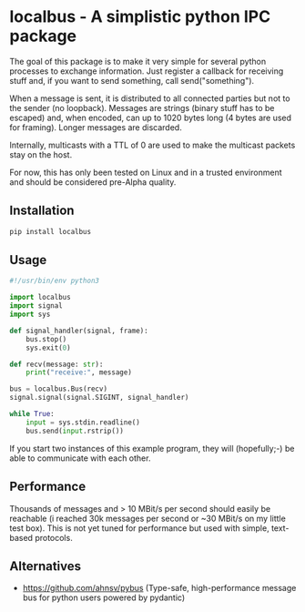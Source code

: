 # localbus - A simplistic python IPC package

The goal of this package is to make it very simple for several python processes to exchange information. Just register a callback for receiving stuff and, if you want to send something, call send("something").

When a message is sent, it is distributed to all connected parties but not to the sender (no loopback). Messages are strings (binary stuff has to be escaped) and, when encoded, can up to 1020 bytes long (4 bytes are used for framing). Longer messages are discarded.

Internally, multicasts with a TTL of 0 are used to make the multicast packets stay on the host.

For now, this has only been tested on Linux and in a trusted environment and should be considered pre-Alpha quality.

## Installation

```bash
pip install localbus
```

## Usage

```python
#!/usr/bin/env python3

import localbus
import signal
import sys

def signal_handler(signal, frame):
    bus.stop()
    sys.exit(0)

def recv(message: str):
    print("receive:", message)

bus = localbus.Bus(recv)
signal.signal(signal.SIGINT, signal_handler)

while True:
    input = sys.stdin.readline()
    bus.send(input.rstrip())
```

If you start two instances of this example program, they will (hopefully;-) be able to communicate with each other.

## Performance

Thousands of messages and > 10 MBit/s per second should easily be reachable (i reached 30k messages per second or ~30 MBit/s on my little test box). This is not yet tuned for performance but used with simple, text-based protocols.

## Alternatives

* https://github.com/ahnsv/pybus (Type-safe, high-performance message bus for python users powered by pydantic)

